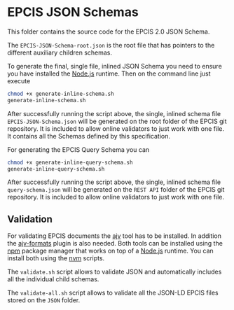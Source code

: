 # EPCIS JSON Schemas

This folder contains the source code for the EPCIS 2.0 JSON Schema. 

The `EPCIS-JSON-Schema-root.json` is the root file that has pointers to the different auxiliary children schemas. 

To generate the final, single file, inlined JSON Schema you need to ensure you have installed 
the [Node.js](https://nodejs.org/en/download/) runtime. Then on the command line just execute

```sh
chmod +x generate-inline-schema.sh
generate-inline-schema.sh
```

After successfully running the script above, the single, inlined schema file `EPCIS-JSON-Schema.json` 
will be generated on the root folder of the EPCIS git repository. It is included to allow 
online validators to just work with one file. It contains all the Schemas defined by this specification.

For generating the EPCIS Query Schema you can

```sh
chmod +x generate-inline-query-schema.sh
generate-inline-query-schema.sh
```

After successfully running the script above, the single, inlined schema file `query-schema.json`
will be generated on the `REST API` folder of the EPCIS git repository. It is included to allow
online validators to just work with one file.

## Validation

For validating EPCIS documents the [ajv](https://www.npmjs.com/package/ajv) tool has to be installed. In addition
the [ajv-formats](https://www.npmjs.com/package/ajv-formats) plugin is also needed. Both tools can be installed using the
[npm](https://docs.npmjs.com/getting-started) package manager that works on top of a [Node.js](https://nodejs.org/en/download/) runtime. You can install both using the [nvm](https://github.com/nvm-sh/nvm#installing-and-updating) scripts. 

The `validate.sh` script allows to validate JSON and automatically includes all the individual child schemas. 

The `validate-all.sh` script allows to validate all the JSON-LD EPCIS files stored on the `JSON` folder. 
